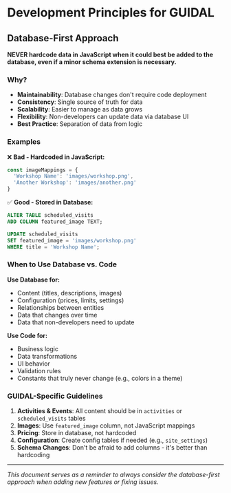 # Development Principles for GUIDAL

## Database-First Approach

**NEVER hardcode data in JavaScript when it could best be added to the database, even if a minor schema extension is necessary.**

### Why?
- **Maintainability**: Database changes don't require code deployment
- **Consistency**: Single source of truth for data
- **Scalability**: Easier to manage as data grows
- **Flexibility**: Non-developers can update data via database UI
- **Best Practice**: Separation of data from logic

### Examples

❌ **Bad - Hardcoded in JavaScript:**
```javascript
const imageMappings = {
  'Workshop Name': 'images/workshop.png',
  'Another Workshop': 'images/another.png'
}
```

✅ **Good - Stored in Database:**
```sql
ALTER TABLE scheduled_visits
ADD COLUMN featured_image TEXT;

UPDATE scheduled_visits
SET featured_image = 'images/workshop.png'
WHERE title = 'Workshop Name';
```

### When to Use Database vs. Code

**Use Database for:**
- Content (titles, descriptions, images)
- Configuration (prices, limits, settings)
- Relationships between entities
- Data that changes over time
- Data that non-developers need to update

**Use Code for:**
- Business logic
- Data transformations
- UI behavior
- Validation rules
- Constants that truly never change (e.g., colors in a theme)

### GUIDAL-Specific Guidelines

1. **Activities & Events**: All content should be in `activities` or `scheduled_visits` tables
2. **Images**: Use `featured_image` column, not JavaScript mappings
3. **Pricing**: Store in database, not hardcoded
4. **Configuration**: Create config tables if needed (e.g., `site_settings`)
5. **Schema Changes**: Don't be afraid to add columns - it's better than hardcoding

---
*This document serves as a reminder to always consider the database-first approach when adding new features or fixing issues.*
